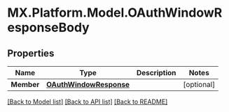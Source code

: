 # MX.Platform.Model.OAuthWindowResponseBody

## Properties

Name | Type | Description | Notes
------------ | ------------- | ------------- | -------------
**Member** | [**OAuthWindowResponse**](OAuthWindowResponse.md) |  | [optional] 

[[Back to Model list]](../README.md#documentation-for-models) [[Back to API list]](../README.md#documentation-for-api-endpoints) [[Back to README]](../README.md)

